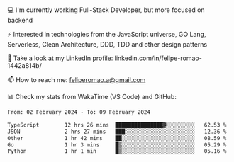 💻 I'm currently working Full-Stack Developer, but more focused on backend

⚡ Interested in technologies from the JavaScript universe, GO Lang, Serverless, Clean Architecture, DDD, TDD and other design patterns

👥 Take a look at my LinkedIn profile: linkedin.com/in/felipe-romao-1442a814b/

📫 How to reach me: feliperomao.a@gmail.com

📊 Check my stats from WakaTime (VS Code) and GitHub:

<!--START_SECTION:waka-->

```txt
From: 02 February 2024 - To: 09 February 2024

TypeScript        12 hrs 26 mins  ███████████████▓░░░░░░░░░   62.53 %
JSON              2 hrs 27 mins   ███░░░░░░░░░░░░░░░░░░░░░░   12.36 %
Other             1 hr 42 mins    ██░░░░░░░░░░░░░░░░░░░░░░░   08.59 %
Go                1 hr 3 mins     █▒░░░░░░░░░░░░░░░░░░░░░░░   05.29 %
Python            1 hr 1 min      █▒░░░░░░░░░░░░░░░░░░░░░░░   05.16 %
```

<!--END_SECTION:waka-->
